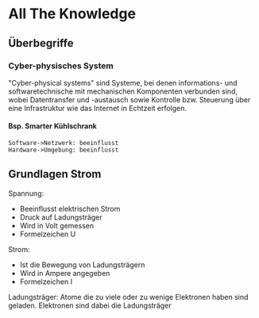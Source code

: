 # All The Knowledge

## Überbegriffe
### Cyber-physisches System
"Cyber-physical systems" sind Systeme, bei denen informations-
und softwaretechnische mit mechanischen Komponenten verbunden sind,
wobei Datentransfer und -austausch sowie Kontrolle bzw. Steuerung über
eine Infrastruktur wie das Internet in Echtzeit erfolgen.

#### Bsp. Smarter Kühlschrank
```sequence
Software->Netzwerk: beeinflusst
Hardware->Umgebung: beeinflusst
```

## Grundlagen Strom

Spannung:
- Beeinflusst elektrischen Strom
- Druck auf Ladungsträger
- Wird in Volt gemessen
- Formelzeichen U

Strom:
- Ist die Bewegung von Ladungsträgern
- Wird in Ampere angegeben
- Formelzeichen I

Ladungsträger:
Atome die zu viele oder zu wenige Elektronen haben sind geladen. Elektronen sind dabei die Ladungsträger
